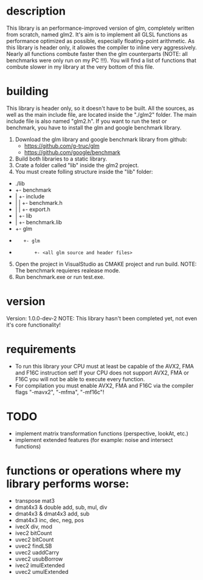 # description
This library is an performance-improved version of glm, completely written from scratch, named glm2.
It's aim is to implement all GLSL functions as performance optimized as possible, especially floating-point arithmetic.
As this library is header only, it allowes the compiler to inline very aggressively.
Nearly all functions combute faster then the glm counterparts (NOTE: all benchmarks were only run on my PC !!!).
You will find a list of functions that combute slower in my library at the very bottom of this file.

# building
This library is header only, so it doesn't have to be built.
All the sources, as well as the main include file, are located inside the "./glm2" folder.
The main include file is also named "glm2.h".
If you want to run the test or benchmark, you have to install the glm and google benchmark library.
1) Download the glm library and google benchmark library from github:
    - https://github.com/g-truc/glm
    - https://github.com/google/benchmark
2) Build both libraries to a static library.
3) Crate a folder called "lib" inside the glm2 project.
4) You must create folling structure inside the "lib" folder:
-   ./lib
-   +- benchmark
-    |   +- include
-    |   |   +- benchmark.h
-    |   |   +- export.h
-    |   +- lib
-    |       +- benchmark.lib
-    +- glm
-        +- glm
-            +- <all glm source and header files>
5) Open the project in VisualStudio as CMAKE project and run build.
   NOTE: The benchmark requieres realease mode.
6) Run benchmark.exe or run test.exe.

# version
Version: 1.0.0-dev-2
NOTE: This library hasn't been completed yet, not even it's core functionality!

# requirements
- To run this library your CPU must at least be capable of the AVX2, FMA and F16C instruction set!
  If your CPU does not support AVX2, FMA or F16C you will not be able to execute every function.
- For compilation you must enable AVX2, FMA and F16C via the compiler flags "-mavx2", "-mfma", "-mf16c"!

# TODO
- implement matrix transformation functions (perspective, lookAt, etc.)
- implement extended features (for example: noise and intersect functions)

# functions or operations where my library performs worse:
- transpose mat3
- dmat4x3 & double add, sub, mul, div
- dmat4x3 & dmat4x3 add, sub
- dmat4x3 inc, dec, neg, pos
- ivecX div, mod
- ivec2 bitCount
- uvec2 bitCount
- uvec2 findLSB
- uvec2 uaddCarry
- uvec2 usubBorrow
- ivec2 imulExtended
- uvec2 umulExtended
